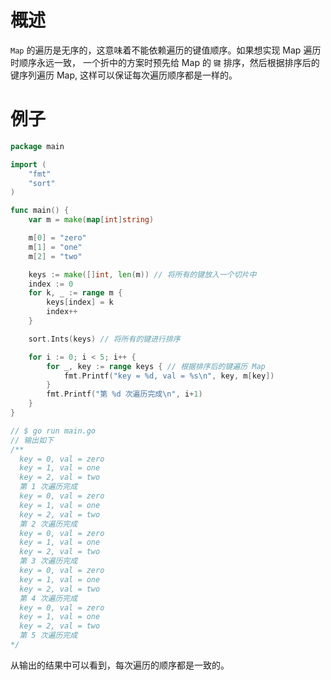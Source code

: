 # 概述

`Map` 的遍历是无序的，这意味着不能依赖遍历的键值顺序。如果想实现 Map 遍历时顺序永远一致，
一个折中的方案时预先给 Map 的 `键` 排序，然后根据排序后的键序列遍历 Map, 这样可以保证每次遍历顺序都是一样的。

# 例子

```go
package main

import (
	"fmt"
	"sort"
)

func main() {
	var m = make(map[int]string)

	m[0] = "zero"
	m[1] = "one"
	m[2] = "two"

	keys := make([]int, len(m)) // 将所有的键放入一个切片中
	index := 0
	for k, _ := range m {
		keys[index] = k
		index++
	}

	sort.Ints(keys) // 将所有的键进行排序

	for i := 0; i < 5; i++ {
		for _, key := range keys { // 根据排序后的键遍历 Map
			fmt.Printf("key = %d, val = %s\n", key, m[key])
		}
		fmt.Printf("第 %d 次遍历完成\n", i+1)
	}
}

// $ go run main.go
// 输出如下 
/**
  key = 0, val = zero
  key = 1, val = one
  key = 2, val = two
  第 1 次遍历完成
  key = 0, val = zero
  key = 1, val = one
  key = 2, val = two
  第 2 次遍历完成
  key = 0, val = zero
  key = 1, val = one
  key = 2, val = two
  第 3 次遍历完成
  key = 0, val = zero
  key = 1, val = one
  key = 2, val = two
  第 4 次遍历完成
  key = 0, val = zero
  key = 1, val = one
  key = 2, val = two
  第 5 次遍历完成
*/
```

从输出的结果中可以看到，每次遍历的顺序都是一致的。